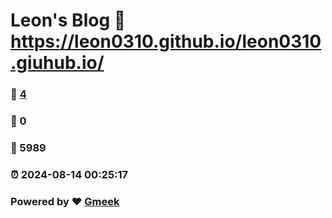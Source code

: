 # Leon's Blog :link: https://leon0310.github.io/leon0310.giuhub.io/ 
### :page_facing_up: [4](https://leon0310.github.io/leon0310.giuhub.io//tag.html) 
### :speech_balloon: 0 
### :hibiscus: 5989 
### :alarm_clock: 2024-08-14 00:25:17 
### Powered by :heart: [Gmeek](https://github.com/Meekdai/Gmeek)
